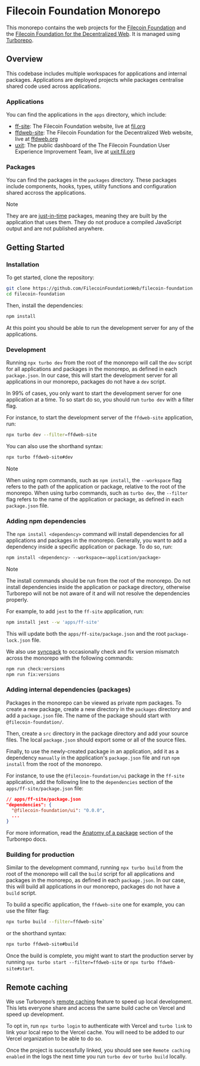 # Filecoin Foundation Monorepo

This monorepo contains the web projects for the [Filecoin Foundation](https://fil.org) and the [Filecoin Foundation for the Decentralized Web](https://ffdweb.org). It is managed using [Turborepo](https://turborepo.com/docs).

## Overview

This codebase includes multiple workspaces for applications and internal packages. Applications are deployed projects while packages centralise shared code used across applications.

### Applications

You can find the applications in the `apps` directory, which include:

- [ff-site](apps/ff-site): The Filecoin Foundation website, live at [fil.org](https://fil.org)
- [ffdweb-site](apps/ffdweb-site): The Filecoin Foundation for the Decentralized Web website, live at [ffdweb.org](https://ffdweb.org)
- [uxit](apps/uxit): The public dashboard of the The Filecoin Foundation User Experience Improvement Team, live at [uxit.fil.org](https://uxit.fil.org)

### Packages

You can find the packages in the `packages` directory. These packages include components, hooks, types, utility functions and configuration shared accross the applications.

> [!NOTE]
> They are are [just-in-time](https://turborepo.com/docs/core-concepts/internal-packages#just-in-time-packages) packages, meaning they are built by the application that uses them. They do not produce a compiled JavaScript output and are not published anywhere.

## Getting Started

### Installation

To get started, clone the repository:

```bash
git clone https://github.com/FilecoinFoundationWeb/filecoin-foundation.git
cd filecoin-foundation
```

Then, install the dependencies:

```bash
npm install
```

At this point you should be able to run the development server for any of the applications.

### Development

Running `npx turbo dev` from the root of the monorepo will call the `dev` script for all applications and packages in the monorepo, as defined in each `package.json`. In our case, this will start the development server for all applications in our monorepo, packages do not have a `dev` script.

In 99% of cases, you only want to start the development server for one application at a time. To so start do so, you should run `turbo dev` with a filter flag.

For instance, to start the development server of the `ffdweb-site` application, run:

```bash
npx turbo dev --filter=ffdweb-site
```

You can also use the shorthand syntax:

```bash
npx turbo ffdweb-site#dev
```

> [!NOTE]
> When using npm commands, such as `npm install`, the `--workspace` flag refers to the path of the application or package, relative to the root of the monorepo. When using turbo commands, such as `turbo dev`, the `--filter` flag refers to the name of the application or package, as defined in each `package.json` file.

### Adding npm dependencies

The `npm install <dependency>` command will install dependencies for all applications and packages in the monorepo. Generally, you want to add a dependency inside a specific application or package. To do so, run:

```bash
npm install <dependency> --workspace=<application/package>
```

> [!NOTE]
> The install commands should be run from the root of the monorepo. Do not install dependencies inside the application or package directory, otherwise Turborepo will not be not aware of it and will not resolve the dependencies properly.

For example, to add `jest` to the `ff-site` application, run:

```bash
npm install jest --w 'apps/ff-site'
```

This will update both the `apps/ff-site/package.json` and the root `package-lock.json` file.

We also use [syncpack](https://www.npmjs.com/package/syncpack) to occasionally check and fix version mismatch across the monorepo with the following commands:

```bash
npm run check:versions
npm run fix:versions
```

### Adding internal dependencies (packages)

Packages in the monorepo can be viewed as private npm packages. To create a new package, create a new directory in the `packages` directory and add a `package.json` file. The name of the package should start with `@filecoin-foundation/`.

Then, create a `src` directory in the package directory and add your source files. The local `package.json` should export some or all of the source files.

Finally, to use the newly-created package in an application, add it as a dependency `manually` in the application's `package.json` file and run `npm install` from the root of the monorepo.

For instance, to use the `@filecoin-foundation/ui` package in the `ff-site` application, add the following line to the `dependencies` section of the `apps/ff-site/package.json` file:

```json
// apps/ff-site/package.json
"dependencies": {
  "@filecoin-foundation/ui": "0.0.0",
  ...
}
```

For more information, read the [Anatomy of a package](https://turborepo.com/docs/crafting-your-repository/structuring-a-repository#anatomy-of-a-package) section of the Turborepo docs.

### Building for production

Similar to the development command, running `npx turbo build` from the root of the monorepo will call the `build` script for all applications and packages in the monorepo, as defined in each `package.json`. In our case, this will build all applications in our monorepo, packages do not have a `build` script.

To build a specific application, the `ffdweb-site` one for example, you can use the filter flag:

```bash
npx turbo build --filter=ffdweb-site`
```

or the shorthand syntax:

```bash
npx turbo ffdweb-site#build
```

Once the build is complete, you might want to start the production server by running `npx turbo start --filter=ffdweb-site` or `npx turbo ffdweb-site#start`.

## Remote caching

We use Turborepo’s [remote caching](https://turborepo.com/docs/core-concepts/remote-caching) feature to speed up local development. This lets everyone share and access the same build cache on Vercel and speed up development.

To opt in, run `npx turbo login` to authenticate with Vercel and `turbo link` to link your local repo to the Vercel cache. You will need to be added to our Vercel organization to be able to do so.

Once the project is successfully linked, you should see see `Remote caching enabled` in the logs the next time you run `turbo dev` or `turbo build` locally.
